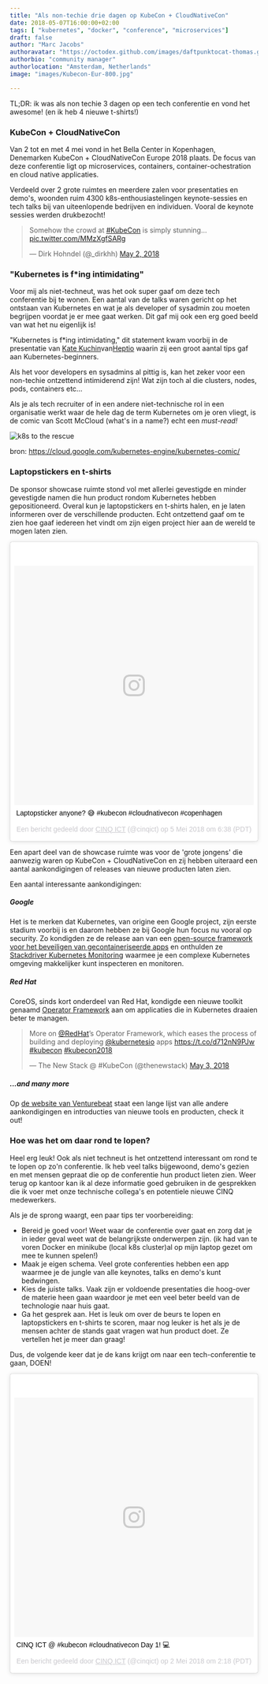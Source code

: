 ```yaml
---
title: "Als non-techie drie dagen op KubeCon + CloudNativeCon"
date: 2018-05-07T16:00:00+02:00
tags: [ "kubernetes", "docker", "conference", "microservices"]
draft: false
author: "Marc Jacobs"
authoravatar: "https://octodex.github.com/images/daftpunktocat-thomas.gif"
authorbio: "community manager"
authorlocation: "Amsterdam, Netherlands"
image: "images/Kubecon-Eur-800.jpg"

---
```

TL;DR: ik was als non techie 3 dagen op een tech conferentie en vond het awesome! (en ik heb 4 nieuwe t-shirts!) 

### KubeCon + CloudNativeCon
Van 2 tot en met 4 mei vond in het Bella Center in Kopenhagen, Denemarken KubeCon + CloudNativeCon Europe 2018 plaats. 
De focus van deze conferentie ligt op microservices, containers, container-ochestration en cloud native applicaties.
 
Verdeeld over 2 grote ruimtes en meerdere zalen voor presentaties en demo's, woonden ruim 4300 k8s-enthousiastelingen keynote-sessies en tech talks bij van uiteenlopende bedrijven en individuen. Vooral de keynote sessies werden drukbezocht!
<blockquote class="twitter-tweet" data-lang="en"><p lang="en" dir="ltr">Somehow the crowd at <a href="https://twitter.com/hashtag/KubeCon?src=hash&amp;ref_src=twsrc%5Etfw">#KubeCon</a> is simply stunning... <a href="https://t.co/MMzXgfSARg">pic.twitter.com/MMzXgfSARg</a></p>&mdash; Dirk Hohndel (@_dirkhh) <a href="https://twitter.com/_dirkhh/status/991709991034851328?ref_src=twsrc%5Etfw">May 2, 2018</a></blockquote>
<script async src="https://platform.twitter.com/widgets.js" charset="utf-8"></script>



### "Kubernetes is f*ing intimidating"
Voor mij als niet-techneut, was het ook super gaaf om deze tech conferentie bij te wonen. Een aantal van de talks waren gericht op het ontstaan van Kubernetes en wat je als developer of sysadmin zou moeten begrijpen voordat je er mee gaat werken. 
Dit gaf mij ook een erg goed beeld van wat het nu eigenlijk is!

"Kubernetes is f*ing intimidating," dit statement kwam voorbij in de presentatie van [Kate Kuchin](https://twitter.com/exkuchme)van[Heptio](https://heptio.io) waarin zij een groot aantal tips gaf aan Kubernetes-beginners.

Als het voor developers en sysadmins al pittig is, kan het zeker voor een non-techie ontzettend intimiderend zijn! Wat zijn toch al die clusters, nodes, pods, containers etc... 

Als je als tech recruiter of in een andere niet-technische rol in een organisatie werkt waar de hele dag de term Kubernetes om je oren vliegt, is de comic van Scott McCloud (what's in a name?) echt een _must-read!_

![k8s to the rescue](/static/images/k8scomiccopy.png "Kubernetes comic")

bron: https://cloud.google.com/kubernetes-engine/kubernetes-comic/
 

### Laptopstickers en t-shirts
De sponsor showcase ruimte stond vol met allerlei gevestigde en minder gevestigde namen die hun product rondom Kubernetes hebben gepositioneerd. Overal kun je laptopstickers en t-shirts halen, en je laten informeren over de verschillende producten. Echt ontzettend gaaf om te zien hoe gaaf iedereen het vindt om zijn eigen project hier aan de wereld te mogen laten zien.

<blockquote class="instagram-media" data-instgrm-captioned data-instgrm-permalink="https://www.instagram.com/p/BiZdBOngGSL/" data-instgrm-version="8" style=" background:#FFF; border:0; border-radius:3px; box-shadow:0 0 1px 0 rgba(0,0,0,0.5),0 1px 10px 0 rgba(0,0,0,0.15); margin: 1px; max-width:658px; padding:0; width:99.375%; width:-webkit-calc(100% - 2px); width:calc(100% - 2px);"><div style="padding:8px;"> <div style=" background:#F8F8F8; line-height:0; margin-top:40px; padding:50.0% 0; text-align:center; width:100%;"> <div style=" background:url(data:image/png;base64,iVBORw0KGgoAAAANSUhEUgAAACwAAAAsCAMAAAApWqozAAAABGdBTUEAALGPC/xhBQAAAAFzUkdCAK7OHOkAAAAMUExURczMzPf399fX1+bm5mzY9AMAAADiSURBVDjLvZXbEsMgCES5/P8/t9FuRVCRmU73JWlzosgSIIZURCjo/ad+EQJJB4Hv8BFt+IDpQoCx1wjOSBFhh2XssxEIYn3ulI/6MNReE07UIWJEv8UEOWDS88LY97kqyTliJKKtuYBbruAyVh5wOHiXmpi5we58Ek028czwyuQdLKPG1Bkb4NnM+VeAnfHqn1k4+GPT6uGQcvu2h2OVuIf/gWUFyy8OWEpdyZSa3aVCqpVoVvzZZ2VTnn2wU8qzVjDDetO90GSy9mVLqtgYSy231MxrY6I2gGqjrTY0L8fxCxfCBbhWrsYYAAAAAElFTkSuQmCC); display:block; height:44px; margin:0 auto -44px; position:relative; top:-22px; width:44px;"></div></div> <p style=" margin:8px 0 0 0; padding:0 4px;"> <a href="https://www.instagram.com/p/BiZdBOngGSL/" style=" color:#000; font-family:Arial,sans-serif; font-size:14px; font-style:normal; font-weight:normal; line-height:17px; text-decoration:none; word-wrap:break-word;" target="_blank">Laptopsticker anyone? 😅 #kubecon #cloudnativecon #copenhagen</a></p> <p style=" color:#c9c8cd; font-family:Arial,sans-serif; font-size:14px; line-height:17px; margin-bottom:0; margin-top:8px; overflow:hidden; padding:8px 0 7px; text-align:center; text-overflow:ellipsis; white-space:nowrap;">Een bericht gedeeld door <a href="https://www.instagram.com/cinqict/" style=" color:#c9c8cd; font-family:Arial,sans-serif; font-size:14px; font-style:normal; font-weight:normal; line-height:17px;" target="_blank"> CINQ ICT</a> (@cinqict) op <time style=" font-family:Arial,sans-serif; font-size:14px; line-height:17px;" datetime="2018-05-05T13:38:14+00:00">5 Mei 2018 om 6:38 (PDT)</time></p></div></blockquote> <script async defer src="//www.instagram.com/embed.js"></script>
      
Een apart deel van de showcase ruimte was voor de 'grote jongens' die aanwezig waren op KubeCon + CloudNativeCon en zij hebben uiteraard een aantal aankondigingen of releases van nieuwe producten laten zien.

Een aantal interessante aankondigingen:
##### Google
Het is te merken dat Kubernetes, van origine een Google project, zijn eerste stadium voorbij is en daarom hebben ze bij Google hun focus nu vooral op security. 
Zo kondigden ze de release aan van een [open-source framework voor het beveiligen van gecontaineriseerde apps](https://asylo.dev/blog/2018/announcing-asylo.html) en onthulden ze [Stackdriver Kubernetes Monitoring](https://cloudplatform.googleblog.com/2018/05/Announcing-Stackdriver-Kubernetes-Monitoring-Comprehensive-Kubernetes-observability-from-the-start.html) waarmee je een complexe Kubernetes omgeving makkelijker kunt inspecteren en monitoren.

##### Red Hat
CoreOS, sinds kort onderdeel van Red Hat, kondigde een nieuwe toolkit genaamd [Operator Framework](https://coreos.com/blog/introducing-operator-framework) aan om applicaties die in Kubernetes draaien beter te managen.
<blockquote class="twitter-tweet" data-lang="en"><p lang="en" dir="ltr">More on <a href="https://twitter.com/RedHat?ref_src=twsrc%5Etfw">@RedHat</a>’s Operator Framework, which eases the process of building and deploying <a href="https://twitter.com/kubernetesio?ref_src=twsrc%5Etfw">@kubernetesio</a> apps <a href="https://t.co/d712nN9PJw">https://t.co/d712nN9PJw</a> <a href="https://twitter.com/hashtag/kubecon?src=hash&amp;ref_src=twsrc%5Etfw">#kubecon</a> <a href="https://twitter.com/hashtag/kubecon2018?src=hash&amp;ref_src=twsrc%5Etfw">#kubecon2018</a></p>&mdash; The New Stack @ #KubeCon (@thenewstack) <a href="https://twitter.com/thenewstack/status/991943868202606592?ref_src=twsrc%5Etfw">May 3, 2018</a></blockquote>
<script async src="https://platform.twitter.com/widgets.js" charset="utf-8"></script>
 
##### ...and many more
Op [de website van Venturebeat](https://venturebeat.com/2018/05/05/everything-announced-at-kubecon-cloudnativecon-europe-2018/) staat een lange lijst van alle andere aankondigingen en introducties van nieuwe tools en producten, check it out! 

### Hoe was het om daar rond te lopen?
Heel erg leuk! Ook als niet techneut is het ontzettend interessant om rond te te lopen op zo'n conferentie. Ik heb veel talks bijgewoond, demo's gezien en met mensen gepraat die op de conferentie hun product lieten zien. Weer terug op kantoor kan ik al deze informatie goed gebruiken in de gesprekken die ik voer met onze technische collega's en potentiele nieuwe CINQ medewerkers. 

Als je de sprong waargt, een paar tips ter voorbereiding:

- Bereid je goed voor! Weet waar de conferentie over gaat en zorg dat je in ieder geval weet wat de belangrijkste onderwerpen zijn. (ik had van te voren Docker en minikube (local k8s cluster)al op mijn laptop gezet om mee te kunnen spelen!)
- Maak je eigen schema. Veel grote conferenties hebben een app waarmee je de jungle van alle keynotes, talks en demo's kunt bedwingen.
- Kies de juiste talks. Vaak zijn er voldoende presentaties die hoog-over de materie heen gaan waardoor je met een veel beter beeld van de technologie naar huis gaat.
- Ga het gesprek aan. Het is leuk om over de beurs te lopen en laptopstickers en t-shirts te scoren, maar nog leuker is het als je de mensen achter de stands gaat vragen wat hun product doet. Ze vertellen het je meer dan graag!

Dus, de volgende keer dat je de kans krijgt om naar een tech-conferentie te gaan, DOEN! 


 <blockquote class="instagram-media" data-instgrm-captioned data-instgrm-permalink="https://www.instagram.com/p/BiRQ4hIF9r4/" data-instgrm-version="8" style=" background:#FFF; border:0; border-radius:3px; box-shadow:0 0 1px 0 rgba(0,0,0,0.5),0 1px 10px 0 rgba(0,0,0,0.15); margin: 1px; max-width:658px; padding:0; width:99.375%; width:-webkit-calc(100% - 2px); width:calc(100% - 2px);"><div style="padding:8px;"> <div style=" background:#F8F8F8; line-height:0; margin-top:40px; padding:50.0% 0; text-align:center; width:100%;"> <div style=" background:url(data:image/png;base64,iVBORw0KGgoAAAANSUhEUgAAACwAAAAsCAMAAAApWqozAAAABGdBTUEAALGPC/xhBQAAAAFzUkdCAK7OHOkAAAAMUExURczMzPf399fX1+bm5mzY9AMAAADiSURBVDjLvZXbEsMgCES5/P8/t9FuRVCRmU73JWlzosgSIIZURCjo/ad+EQJJB4Hv8BFt+IDpQoCx1wjOSBFhh2XssxEIYn3ulI/6MNReE07UIWJEv8UEOWDS88LY97kqyTliJKKtuYBbruAyVh5wOHiXmpi5we58Ek028czwyuQdLKPG1Bkb4NnM+VeAnfHqn1k4+GPT6uGQcvu2h2OVuIf/gWUFyy8OWEpdyZSa3aVCqpVoVvzZZ2VTnn2wU8qzVjDDetO90GSy9mVLqtgYSy231MxrY6I2gGqjrTY0L8fxCxfCBbhWrsYYAAAAAElFTkSuQmCC); display:block; height:44px; margin:0 auto -44px; position:relative; top:-22px; width:44px;"></div></div> <p style=" margin:8px 0 0 0; padding:0 4px;"> <a href="https://www.instagram.com/p/BiRQ4hIF9r4/" style=" color:#000; font-family:Arial,sans-serif; font-size:14px; font-style:normal; font-weight:normal; line-height:17px; text-decoration:none; word-wrap:break-word;" target="_blank">CINQ ICT @ #kubecon #cloudnativecon Day 1! 💻</a></p> <p style=" color:#c9c8cd; font-family:Arial,sans-serif; font-size:14px; line-height:17px; margin-bottom:0; margin-top:8px; overflow:hidden; padding:8px 0 7px; text-align:center; text-overflow:ellipsis; white-space:nowrap;">Een bericht gedeeld door <a href="https://www.instagram.com/cinqict/" style=" color:#c9c8cd; font-family:Arial,sans-serif; font-size:14px; font-style:normal; font-weight:normal; line-height:17px;" target="_blank"> CINQ ICT</a> (@cinqict) op <time style=" font-family:Arial,sans-serif; font-size:14px; line-height:17px;" datetime="2018-05-02T09:18:16+00:00">2 Mei 2018 om 2:18 (PDT)</time></p></div></blockquote> <script async defer src="//www.instagram.com/embed.js"></script>